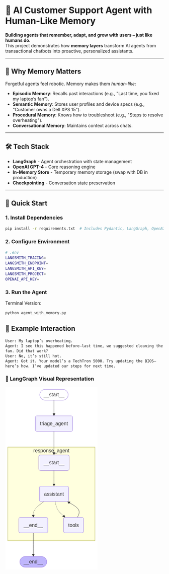 # 🤖 AI Customer Support Agent with Human-Like Memory  

**Building agents that remember, adapt, and grow with users – just like humans do.**  
This project demonstrates how **memory layers** transform AI agents from transactional chatbots into proactive, personalized assistants. 

---

## 🌟 Why Memory Matters  
Forgetful agents feel robotic. Memory makes them *human-like*:  
- **Episodic Memory**: Recalls past interactions (e.g., "Last time, you fixed my laptop’s fan").  
- **Semantic Memory**: Stores user profiles and device specs (e.g., "Customer owns a Dell XPS 15").  
- **Procedural Memory**: Knows how to troubleshoot (e.g., "Steps to resolve overheating").  
- **Conversational Memory**: Maintains context across chats.  

---

## 🛠️ Tech Stack
- **LangGraph** - Agent orchestration with state management
- **OpenAI GPT-4** - Core reasoning engine
- **In-Memory Store** - Temporary memory storage (swap with DB in production)
- **Checkpointing** - Conversation state preservation

---

## 🚀 Quick Start  

### 1. Install Dependencies  
```bash
pip install -r requirements.txt  # Includes Pydantic, LangGraph, OpenAI
```

### 2. Configure Environment
```bash
# .env
LANGSMITH_TRACING=
LANGSMITH_ENDPOINT=
LANGSMITH_API_KEY=
LANGSMITH_PROJECT=
OPENAI_API_KEY=
```

### 3️. Run the Agent
Terminal Version:

```bash
python agent_with_memory.py
```

## 🤖 Example Interaction
```
User: My laptop’s overheating.
Agent: I see this happened before—last time, we suggested cleaning the fan. Did that work?
User: No, it’s still hot.
Agent: Got it. Your model’s a TechTron 5000. Try updating the BIOS—here’s how. I’ve updated our steps for next time.
```

### 📸 LangGraph Visual Representation

![Graph](assistant.png)